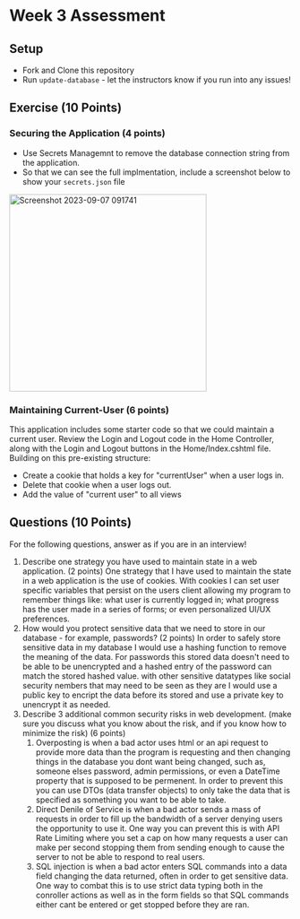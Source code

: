 # Week 3 Assessment

## Setup
* Fork and Clone this repository
* Run `update-database` - let the instructors know if you run into any issues!

## Exercise (10 Points)
### Securing the Application (4 points)
* Use Secrets Managemnt to remove the database connection string from the application.
* So that we can see the full implmentation, include a screenshot below to show your `secrets.json` file

<img width="352" alt="Screenshot 2023-09-07 091741" src="https://github.com/RafiWick/Mod4Week3_Assessment/assets/130600943/0e984524-134e-4099-a12b-a2688e67d898">


### Maintaining Current-User (6 points)

This application includes some starter code so that we could maintain a current user.  Review the Login and Logout code in the Home Controller, along with the Login and Logout buttons in the Home/Index.cshtml file.  Building on this pre-existing structure:
* Create a cookie that holds a key for "currentUser" when a user logs in.
* Delete that cookie when a user logs out.
* Add the value of "current user" to all views

## Questions (10 Points)

For the following questions, answer as if you are in an interview!
1. Describe one strategy you have used to maintain state in a web application. (2 points)
  One strategy that I have used to maintain the state in a web application is the use of cookies. With cookies I can set user specific variables that persist on the users client allowing my program to remember things like: what user is currently logged in; what progress has the user made in a series of forms; or even personalized UI/UX preferences.
2. How would you protect sensitive data that we need to store in our database - for example, passwords? (2 points)
  In order to safely store sensitive data in my database I would use a hashing function to remove the meaning of the data. For passwords this stored data doesn't need to be able to be unencrypted and a hashed entry of the password can match the stored hashed value. with other sensitive datatypes like social security nembers that may need to be seen as they are I would use a public key to encript the data before its stored and use a private key to unencrypt it as needed.
3. Describe 3 additional common security risks in web development. (make sure you discuss what you know about the risk, and if you know how to minimize the risk) (6 points)
   1. Overposting is when a bad actor uses html or an api request to provide more data than the program is requesting and then changing things in the database you dont want being changed, such as, someone elses password, admin permissions, or even a DateTime property that is supposed to be permenent. In order to prevent this you can use DTOs (data transfer objects) to only take the data that is specified as something you want to be able to take.
   2. Direct Denile of Service is when a bad actor sends a mass of requests in order to fill up the bandwidth of a server denying users the opportunity to use it. One way you can prevent this is with API Rate Limiting where you set a cap on how many requests a user can make per second stopping them from sending enough to cause the server to not be able to respond to real users.
   3. SQL injection is when a bad actor enters SQL commands into a data field changing the data returned, often in order to get sensitive data. One way to combat this is to use strict data typing both in the conroller actions as well as in the form fields so that SQL commands either cant be entered or get stopped before they are ran.

